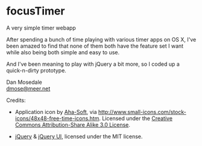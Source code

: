 focusTimer
==========

A very simple timer webapp

After spending a bunch of time playing with various timer apps on OS X,
I've been amazed to find that none of them both have the feature set
I want while also being both simple and easy to use.  

And I've been meaning to play with jQuery a bit more, so I coded up a
quick-n-dirty prototype.

Dan Mosedale  
dmose@meer.net

Credits:
* Application icon by [Aha-Soft](http://www.aha-soft.com/), via
  http://www.small-icons.com/stock-icons/48x48-free-time-icons.htm.
  Licensed under the [Creative Commons Attribution-Share Alike 3.0
  License](http://creativecommons.org/licenses/by-sa/3.0/).
  
* [jQuery](http://jquery.com/) & [jQuery UI](http://jqueryui.com/), licensed
  under the MIT license.
  